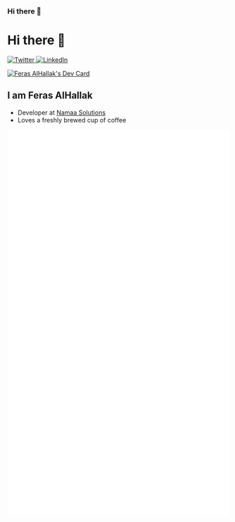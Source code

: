 ### Hi there 👋

# Hi there 👋

<div align="left">
  <a href="https://twitter.com/EngFerasHallak">
    <img
      src="https://img.shields.io/twitter/follow/omBratteng?label=Twitter&logo=twitter&style=flat-square&color=1da1f2&logoColor=ffffff"
      alt="Twitter"
    />
  </a>
  <a href="https://www.linkedin.com/in/feras-alhallak/">
    <img
      src="https://img.shields.io/static/v1?logo=linkedin&style=flat-square&color=0072b1&label=LinkedIn&message=%E2%98%86"
      alt="LinkedIn"
    />
  </a>
 
  </a>

  <a href="https://app.daily.dev/Feras"><img src="https://api.daily.dev/devcards/17e10301a65b4c5d84403e60c3508c60.png?r=4fh" width="400" alt="Feras AlHallak's Dev Card"/></a>
</div>

## I am Feras AlHallak

- Developer at [Namaa Solutions](https://namaa-solutions.com/)
- Loves a freshly brewed cup of coffee

![Metrics](https://raw.githubusercontent.com/omBratteng/omBratteng/github-metrics/github-metrics.svg)




<!--
**Feras-alhallak/Feras-alhallak** is a ✨ _special_ ✨ repository because its `README.md` (this file) appears on your GitHub profile.

Here are some ideas to get you started:

- 🔭 I’m currently working on ...
- 🌱 I’m currently learning ...
- 👯 I’m looking to collaborate on ...
- 🤔 I’m looking for help with ...
- 💬 Ask me about ...
- 📫 How to reach me: ...
- 😄 Pronouns: ...
- ⚡ Fun fact: ...
-->

